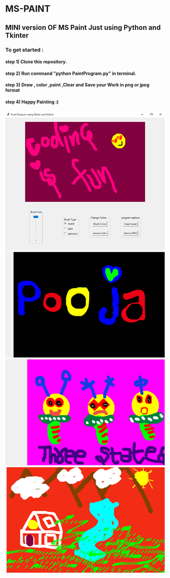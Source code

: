 # MS-PAINT
## MINI version OF MS Paint Just using Python and Tkinter
### To get started :
####   step 1) Clone this repository.
####   step 2) Run command "python PaintProgram.py" in terminal.
####   step 3) Draw , color ,paint ,Clear and Save your Work in png or jpeg format 
####   step 4) Happy Painting :)  
    
### 
![](https://github.com/poojarathore30/MS-PAINT/blob/master/Screen.PNG)
![](https://github.com/poojarathore30/MS-PAINT/blob/master/nameLogo.png)
![](https://github.com/poojarathore30/MS-PAINT/blob/master/Aliens.png)
![](https://github.com/poojarathore30/MS-PAINT/blob/master/My_scenery.png)

